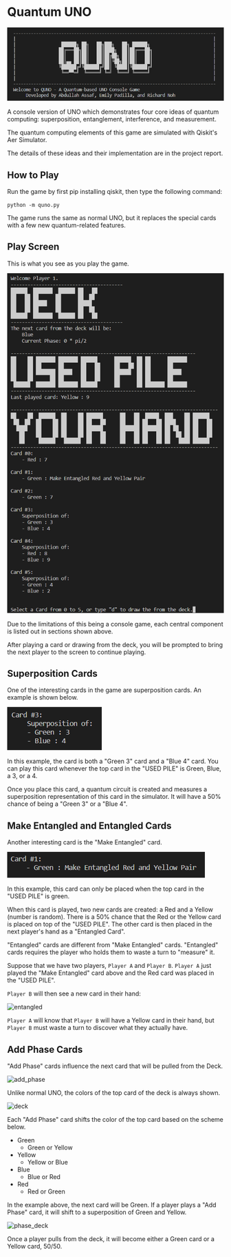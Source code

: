 # Quantum UNO

![title](./screenshots/title.png)

A console version of UNO which demonstrates four core ideas of quantum computing:
superposition, entanglement, interference, and measurement.

The quantum computing elements of this game are simulated with Qiskit's Aer Simulator.

The details of these ideas and their implementation are in the project report.

## How to Play

Run the game by first pip installing qiskit, then
type the following command:

```
python -m quno.py
```

The game runs the same as normal UNO, but it replaces the special cards with a few new quantum-related features.

## Play Screen

This is what you see as you play the game.

![playscreen](./screenshots/play_screen.png)

Due to the limitations of this being a console game, each central component is listed out in sections shown above.

After playing a card or drawing from the deck, you will be prompted to bring the next player to the screen to continue playing.

## Superposition Cards

One of the interesting cards in the game are superposition cards. An example is shown below.

![superposition](./screenshots/superposition_card.png)

In this example, the card is both a "Green 3" card and a "Blue 4" card. You can play this card whenever the top card in the "USED PILE" is Green, Blue, a 3, or a 4.

Once you place this card, a quantum circuit is created and measures a superposition representation of this card in the simulator. It will have a 50% chance of being a "Green 3" or a "Blue 4".

## Make Entangled and Entangled Cards

Another interesting card is the "Make Entangled" card.

![make_entangle](./screenshots/make_entangle.png)

In this example, this card can only be placed when the top card in the "USED PILE" is green.

When this card is played, two new cards are created: a Red and a Yellow (number is random). There is a 50% chance that the Red or the Yellow card is placed on top of the "USED PILE". The other card is then placed in the next player's hand as a "Entangled Card".

"Entangled" cards are different from "Make Entangled" cards. "Entangled" cards requires the player who holds them to waste a turn to "measure" it.

Suppose that we have two players, ```Player A``` and ```Player B```. ```Player A``` just played the "Make Entangled" card above and the Red card was placed in the "USED PILE".

```Player B``` will then see a new card in their hand:

![entangled](./screenshots/entangled_card.png)

```Player A``` will know that ```Player B``` will have a Yellow card in their hand, but ```Player B``` must waste a turn to discover what they actually have.

## Add Phase Cards

"Add Phase" cards influence the next card that will be pulled from the Deck.

![add_phase](./screenshots/add_phase.png)

Unlike normal UNO, the colors of the top card of the deck is always shown.

![deck](./screenshots/deck.png)

Each "Add Phase" card shifts the color of the top card based on the scheme below.

- Green
    - Green or Yellow
- Yellow
    - Yellow or Blue
- Blue
    - Blue or Red
- Red
    - Red or Green

In the example above, the next card will be Green. If a player plays a "Add Phase" card, it will shift to a superposition of Green and Yellow.

![phase_deck](./screenshots/phase_deck.png)

Once a player pulls from the deck, it will become either a Green card or a Yellow card, 50/50.
